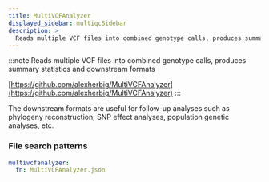```yaml
---
title: MultiVCFAnalyzer
displayed_sidebar: multiqcSidebar
description: >
  Reads multiple VCF files into combined genotype calls, produces summary statistics and downstream formats
---
```


<!--
~~~~~ DO NOT EDIT ~~~~~
This file is autogenerated from the MultiQC module python docstring.
Do not edit the markdown, it will be overwritten.

File path for the source of this content: multiqc/modules/multivcfanalyzer/multivcfanalyzer.py
~~~~~~~~~~~~~~~~~~~~~~~
-->

:::note
Reads multiple VCF files into combined genotype calls, produces summary statistics and downstream formats

[https://github.com/alexherbig/MultiVCFAnalyzer](https://github.com/alexherbig/MultiVCFAnalyzer)
:::

The downstream formats are useful for follow-up analyses such as phylogeny reconstruction, SNP effect analyses, population genetic analyses, etc.

### File search patterns

```yaml
multivcfanalyzer:
  fn: MultiVCFAnalyzer.json
```

